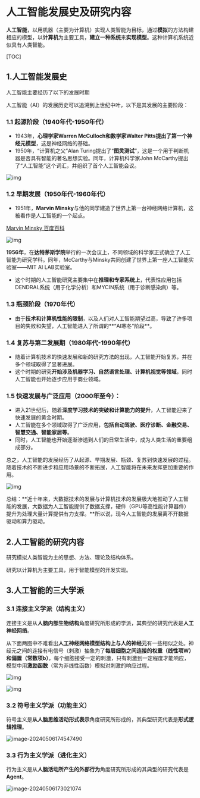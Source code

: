 



# 人工智能发展史及研究内容

**人工智能**，以用机器（主要为计算机）实现人类智能为目标，通过**模拟**的方法构建相应的模型，以**计算机**为主要工具，**建立一种系统**来**实现模型**。这种计算机系统近似具有人类智能。

[TOC]



## 1.人工智能发展史

人工智能主要经历了以下的发展时期

人工智能（AI）的发展历史可以追溯到上世纪中叶，以下是其发展的主要阶段：

### 1.1 起源阶段（1940年代-1950年代）

  * 1943年，**心理学家Warren McCulloch和数学家Walter Pitts提出了第一个神经元模型**，这是神经网络的基础。
  * 1950年，“计算机之父”Alan Turing提出了“**图灵测试**”，这是一个用于判断机器是否具有智能的著名思想实验。同年，计算机科学家John McCarthy提出了“人工智能”这个词汇，并组织了首个人工智能会议。

![img](https://mouser.eetrend.com/files/2020-06/wen_zhang_/100050197-101215-3.png)



### 1.2 早期发展（1950年代-1960年代）

  * 1951年，**Marvin Minsky**与他的同学建造了世界上第一台神经网络计算机，这被看作是人工智能的一个起点。

[Marvin Minsky 百度百科](https://baike.baidu.com/item/%E9%A9%AC%E6%96%87%C2%B7%E6%98%8E%E6%96%AF%E5%9F%BA/7398340?fr=ge_ala)

![img](https://analyticsindiamag.com/wp-content/uploads/2018/03/marvin-minsky.jpg)



**1956年**，在**达特茅斯学院**举行的一次会议上，不同领域的科学家正式确立了人工智能为研究学科。同年，McCarthy与Minsky共同创建了世界上第一座人工智能实验室——MIT AI LAB实验室。



  * 这个时期的人工智能研究主要集中在**推理和专家系统上**，代表性应用包括DENDRAL系统（用于化学分析）和MYCIN系统（用于诊断感染病）等。

### 1.3 瓶颈阶段（1970年代）

  * 由于**技术和计算机性能的限制**，以及人们对人工智能期望过高，导致了许多项目的失败和失望，人工智能进入了所谓的**“AI寒冬”阶段**。

### 1.4 复苏与第二发展期（1980年代-1990年代）

  * 随着计算机技术的快速发展和新的研究方法的出现，人工智能开始复苏，并在多个领域取得了显著进展。
  * 这个时期的研究**开始涉及机器学习、自然语言处理、计算机视觉等领域**，同时人工智能也开始逐步应用于商业领域。

### 1.5 快速发展与广泛应用（2000年至今）：

  * 进入21世纪后，随着**深度学习技术的突破和计算能力的提升**，人工智能迎来了快速发展的黄金时期。
  * 人工智能在多个领域取得了广泛应用，**包括自动驾驶、医疗诊断、金融交易、智慧交通、智能家居等**。
  * 同时，人工智能也开始逐渐渗透到人们的日常生活中，成为人类生活的重要组成部分。

总之，人工智能的发展经历了从起源、早期发展、瓶颈、复苏到快速发展的过程。随着技术的不断进步和应用场景的不断拓展，人工智能将在未来发挥更加重要的作用。

![img](https://img1.baidu.com/it/u=3379704957,119029548&fm=253&fmt=auto&app=138&f=PNG?w=627&h=500)

总结：**近十年来，大数据技术的发展与计算机技术的发展极大地推动了人工智能的发展，大数据为人工智能提供了数据支撑，硬件（GPU等高性能计算器件）提升为处理大量计算提供有力支撑。**所以说，现今人工智能的发展离不开数据驱动和算力驱动。

## 2.人工智能的研究内容

研究模拟人类智能为主的思想、方法、理论及结构体系。

研究以计算机为主要工具，用于智能模型的开发实现。

## 3.人工智能的三大学派

### 3.1 连接主义学派（结构主义）

 连接主义是从**人脑内部生物结构**角度研究所形成的学派，其典型的研究代表是**人工神经网络**。

从下面两图中不难看出**人工神经网络模型结构上与人的神经元**有一些相似之处。神经元之间的连接有电信号（刺激）抽象为了**每层细胞之间连接的权重（线性项W）和偏置（常数项b）**，每个细胞接受一定的刺激，只有刺激到一定程度才能响应，模型中用**激励函数**（常为非线性函数）模拟对刺激的响应过程。

![img](https://img1.baidu.com/it/u=3932911757,2910239310&fm=253&fmt=auto&app=138&f=PNG?w=670&h=500)

![img](https://img2.baidu.com/it/u=146628238,622604433&fm=253&fmt=auto&app=120&f=JPEG?w=915&h=500)

### 3.2 符号主义学派（功能主义）

符号主义是**从人脑思维活动形式表示**角度研究所形成的，其典型研究代表是**形式逻辑推理**。

![image-20240506174547490](C:\Users\lu\AppData\Roaming\Typora\typora-user-images\image-20240506174547490.png)

### 3.3 行为主义学派（进化主义）

行为主义是从**人脑活动所产生的外部行为**角度研究所形成的其典型的研究代表是**Agent**。

![image-20240506173021074](C:\Users\lu\AppData\Roaming\Typora\typora-user-images\image-20240506173021074.png)